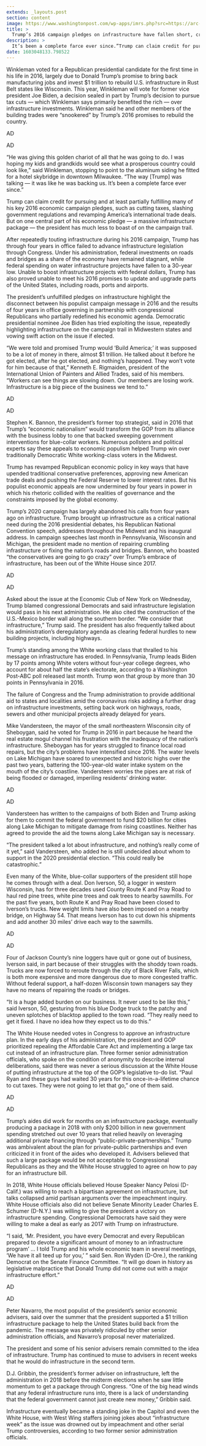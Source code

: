 ```yaml
--- 
extends: _layouts.post 
section: content 
image: https://www.washingtonpost.com/wp-apps/imrs.php?src=https://arc-anglerfish-washpost-prod-washpost.s3.amazonaws.com/public/7MUMTMTWRII6TJ57ZCSDXBHOGE.jpg&w=1440 
title: > 
  Trump’s 2016 campaign pledges on infrastructure have fallen short, creating opening for Biden 
description: > 
  It’s been a complete farce ever since.”Trump can claim credit for pursuing and at least partially fulfilling many of his key 2016 economic campaign pledges, such as cutting taxes, slashing government regulations and revamping America’s international trade deals.After repeatedly touting infrastructure during his 2016 campaign, Trump has through four years in office failed to advance infrastructure legislation through Congress.Bannon, who boasted “the conservatives are going to go crazy” over Trump’s embrace of infrastructure, has been out of the White House since 2017.I have no idea how they expect us to do this.”The White House needed votes in Congress to approve an infrastructure plan.“One of the big head winds that any federal infrastructure runs into, there is a lack of understanding that the federal government cannot just create new money,” Gribbin said. 
date: 1603048133.798522 
--- 
```

Winkleman voted for a Republican presidential candidate for the first time in his life in 2016, largely due to Donald Trump’s promise to bring back manufacturing jobs and invest $1 trillion to rebuild U.S. infrastructure in Rust Belt states like Wisconsin. This year, Winkleman will vote for former vice president Joe Biden, a decision sealed in part by Trump’s decision to pursue tax cuts — which Winkleman says primarily benefited the rich — over infrastructure investments. Winkleman said he and other members of the building trades were “snookered” by Trump’s 2016 promises to rebuild the country.

AD

AD

“He was giving this golden chariot of all that he was going to do. I was hoping my kids and grandkids would see what a prosperous country could look like,” said Winkleman, stopping to point to the aluminum siding he fitted for a hotel skybridge in downtown Milwaukee. “The way [Trump] was talking — it was like he was backing us. It’s been a complete farce ever since.”

Trump can claim credit for pursuing and at least partially fulfilling many of his key 2016 economic campaign pledges, such as cutting taxes, slashing government regulations and revamping America’s international trade deals. But on one central part of his economic pledge — a massive infrastructure package — the president has much less to boast of on the campaign trail.

After repeatedly touting infrastructure during his 2016 campaign, Trump has through four years in office failed to advance infrastructure legislation through Congress. Under his administration, federal investments on roads and bridges as a share of the economy have remained stagnant, while federal spending on water infrastructure projects have fallen to a 30-year low. Unable to boost infrastructure projects with federal dollars, Trump has also proved unable to meet his 2016 promises to update and upgrade parts of the United States, including roads, ports and airports.

The president’s unfulfilled pledges on infrastructure highlight the disconnect between his populist campaign message in 2016 and the results of four years in office governing in partnership with congressional Republicans who partially redefined his economic agenda. Democratic presidential nominee Joe Biden has tried exploiting the issue, repeatedly highlighting infrastructure on the campaign trail in Midwestern states and vowing swift action on the issue if elected.

“We were told and promised Trump would ‘Build America;’ it was supposed to be a lot of money in there, almost $1 trillion. He talked about it before he got elected, after he got elected, and nothing’s happened. They won’t vote for him because of that,” Kenneth E. Rigmaiden, president of the International Union of Painters and Allied Trades, said of his members. “Workers can see things are slowing down. Our members are losing work. Infrastructure is a big piece of the business we tend to.”

AD

AD

Stephen K. Bannon, the president’s former top strategist, said in 2016 that Trump’s “economic nationalism” would transform the GOP from its alliance with the business lobby to one that backed sweeping government interventions for blue-collar workers. Numerous pollsters and political experts say these appeals to economic populism helped Trump win over traditionally Democratic White working-class voters in the Midwest.

Trump has revamped Republican economic policy in key ways that have upended traditional conservative preferences, approving new American trade deals and pushing the Federal Reserve to lower interest rates. But his populist economic appeals are now undermined by four years in power in which his rhetoric collided with the realities of governance and the constraints imposed by the global economy.

Trump’s 2020 campaign has largely abandoned his calls from four years ago on infrastructure. Trump brought up infrastructure as a critical national need during the 2016 presidential debates, his Republican National Convention speech, addresses throughout the Midwest and his inaugural address. In campaign speeches last month in Pennsylvania, Wisconsin and Michigan, the president made no mention of repairing crumbling infrastructure or fixing the nation’s roads and bridges. Bannon, who boasted “the conservatives are going to go crazy” over Trump’s embrace of infrastructure, has been out of the White House since 2017.

AD

AD

Asked about the issue at the Economic Club of New York on Wednesday, Trump blamed congressional Democrats and said infrastructure legislation would pass in his next administration. He also cited the construction of the U.S.-Mexico border wall along the southern border. “We consider that infrastructure,” Trump said. The president has also frequently talked about his administration’s deregulatory agenda as clearing federal hurdles to new building projects, including highways.

Trump’s standing among the White working class that thralled to his message on infrastructure has eroded. In Pennsylvania, Trump leads Biden by 17 points among White voters without four-year college degrees, who account for about half the state’s electorate, according to a Washington Post-ABC poll released last month. Trump won that group by more than 30 points in Pennsylvania in 2016.

The failure of Congress and the Trump administration to provide additional aid to states and localities amid the coronavirus risks adding a further drag on infrastructure investments, setting back work on highways, roads, sewers and other municipal projects already delayed for years.

Mike Vandersteen, the mayor of the small northeastern Wisconsin city of Sheboygan, said he voted for Trump in 2016 in part because he heard the real estate mogul channel his frustration with the inadequacy of the nation’s infrastructure. Sheboygan has for years struggled to finance local road repairs, but the city’s problems have intensified since 2016. The water levels on Lake Michigan have soared to unexpected and historic highs over the past two years, battering the 100-year-old water intake system on the mouth of the city’s coastline. Vandersteen worries the pipes are at risk of being flooded or damaged, imperiling residents’ drinking water.

AD

AD

Vandersteen has written to the campaigns of both Biden and Trump asking for them to commit the federal government to fund $20 billion for cities along Lake Michigan to mitigate damage from rising coastlines. Neither has agreed to provide the aid the towns along Lake Michigan say is necessary.

“The president talked a lot about infrastructure, and nothing’s really come of it yet,” said Vandersteen, who added he is still undecided about whom to support in the 2020 presidential election. “This could really be catastrophic.”

Even many of the White, blue-collar supporters of the president still hope he comes through with a deal. Don Iverson, 50, a logger in western Wisconsin, has for three decades used County Route K and Pray Road to haul red pine trees, white pine trees and oak trees to nearby sawmills. For the past five years, both Route K and Pray Road have been closed to Iverson’s trucks. New weight limits have also been imposed on a nearby bridge, on Highway 54. That means Iverson has to cut down his shipments and add another 30 miles’ drive each way to the sawmills.

AD

AD

Four of Jackson County’s nine loggers have quit or gone out of business, Iverson said, in part because of their struggles with the shoddy town roads. Trucks are now forced to reroute through the city of Black River Falls, which is both more expensive and more dangerous due to more congested traffic. Without federal support, a half-dozen Wisconsin town managers say they have no means of repairing the roads or bridges.

“It is a huge added burden on our business. It never used to be like this,” said Iverson, 50, gesturing from his blue Dodge truck to the patchy and uneven splotches of blacktop applied to the town road. “They really need to get it fixed. I have no idea how they expect us to do this.”

The White House needed votes in Congress to approve an infrastructure plan. In the early days of his administration, the president and GOP prioritized repealing the Affordable Care Act and implementing a large tax cut instead of an infrastructure plan. Three former senior administration officials, who spoke on the condition of anonymity to describe internal deliberations, said there was never a serious discussion at the White House of putting infrastructure at the top of the GOP’s legislative to-do list. “Paul Ryan and these guys had waited 30 years for this once-in-a-lifetime chance to cut taxes. They were not going to let that go,” one of them said.

AD

AD

Trump’s aides did work for months on an infrastructure package, eventually producing a package in 2018 with only $200 billion in new government spending stretched out over 10 years that relied heavily on leveraging additional private financing through “public-private-partnerships.” Trump was ambivalent about the plan for private-public partnerships and even criticized it in front of the aides who developed it. Advisers believed that such a large package would be not acceptable to Congressional Republicans as they and the White House struggled to agree on how to pay for an infrastructure bill.

In 2018, White House officials believed House Speaker Nancy Pelosi (D-Calif.) was willing to reach a bipartisan agreement on infrastructure, but talks collapsed amid partisan arguments over the impeachment inquiry. White House officials also did not believe Senate Minority Leader Charles E. Schumer (D-N.Y.) was willing to give the president a victory on infrastructure spending. Congressional Democrats have said they were willing to make a deal as early as 2017 with Trump on infrastructure.

“I said, ‘Mr. President, you have every Democrat and every Republican prepared to devote a significant amount of money to an infrastructure program’ … I told Trump and his whole economic team in several meetings, ‘We have it all teed up for you,’ ” said Sen. Ron Wyden (D-Ore.), the ranking Democrat on the Senate Finance Committee. “It will go down in history as legislative malpractice that Donald Trump did not come out with a major infrastructure effort.”

AD

AD

Peter Navarro, the most populist of the president’s senior economic advisers, said over the summer that the president supported a $1 trillion infrastructure package to help the United States build back from the pandemic. The message was privately ridiculed by other senior administration officials, and Navarro’s proposal never materialized.

The president and some of his senior advisers remain committed to the idea of infrastructure. Trump has continued to muse to advisers in recent weeks that he would do infrastructure in the second term.

D.J. Gribbin, the president’s former adviser on infrastructure, left the administration in 2018 before the midterm elections when he saw little momentum to get a package through Congress. “One of the big head winds that any federal infrastructure runs into, there is a lack of understanding that the federal government cannot just create new money,” Gribbin said.

Infrastructure eventually became a standing joke in the Capitol and even the White House, with West Wing staffers joining jokes about “infrastructure week” as the issue was drowned out by impeachment and other serial Trump controversies, according to two former senior administration officials.
